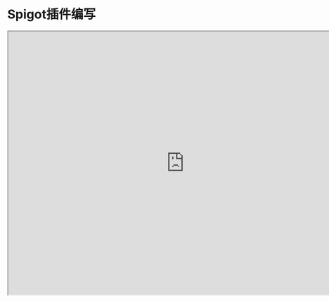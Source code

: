 # Spigot插件编写

<iframe src="https://cc.163.com/act/m/daily/iframeplayer/?id=64818bb8c31a9c0f360dc5b2" width="800" height="600" allow="fullscreen"/>

## 语言基础

编写Spigot插件需要一定的Java语言基础，并在后续开发中会使用到Maven或Gradle来构建Spigot插件，在此仅提供部分链接供参考，需要开发者自行学习。

- [Java](https://www.runoob.com/java/java-tutorial.html)
- [Maven](https://maven.apache.org/)
- [Gradle](https://gradle.org/)

在掌握Java语言基础后，需要继续学习Spigot、BC的API并进行插件开发。同样也需要开发者自行进行学习。

- [Spigot插件开发教程](https://www.spigotmc.org/wiki/spigot-plugin-development/)
- [BC插件开发教程](https://www.spigotmc.org/wiki/bungeecord-plugin-development/)

## 开始编写Spigot插件

### 创建项目

> 本教程会使用IntelliJ IDEA来进行插件开发，并使用Minecraft Development插件来快速创建项目。
>
> 如果没有安装的可以提前进行安装
>
> ![](./images/01.png)

首先点击创建项目，找到Minecraft分类，选择Spigot插件。

![](./images/02.png)

接着自行填写GroupId和ArtifactId，点击下一步后，进行如下更改：

1. 选择Minecraft Version为1.12.2
2. 填写Depend为SpigotMaster

![](./images/03.png)

点击下一步后，选择目录和目录名进行项目创建。

### 添加依赖

在下载SpigotMaster插件后，复制文件路径。将下方指令中的path-to-jar替换为路径，x.x.x替换为版本号。

SpigotMaster插件和之前安装到服务器里的是同一个，可以点[我](https://mc.163.com/dev/mcmanual/mc-dev/mcguide/27-%E7%BD%91%E7%BB%9C%E6%B8%B8%E6%88%8F/%E8%AF%BE%E7%A8%8B10%EF%BC%9A%E4%BD%BF%E7%94%A8Spigot%E5%BC%80%E6%9C%8D/99-%E4%B8%8B%E8%BD%BD%E5%86%85%E5%AE%B9.html?catalog=1)查看下载方式。

```
mvn install:install-file -Dfile=path-to-jar -DgroupId=com.neteasemc -DartifactId=SpigotMaster -Dversion=x.x.x-SNAPSHOT -Dpackaging=jar
```

在IDEA的Maven指令中执行

![](./images/04.png)

执行成功后，会看到BUILD SUCCESS的输出。

![](./images/05.png)

接下来在pom.xml中，配置dependency添加依赖。

```
		<dependency>
            <groupId>com.neteasemc</groupId>
            <artifactId>SpigotMaster</artifactId>
            <version>1.3.0-SNAPSHOT</version>
            <scope>provided</scope>
        </dependency>
```

其中版本处需要替换为自己安装的版本。添加完成后dependency如下。

![](./images/06.png)

### 代码编写

完成了依赖的添加，就可以使用SpigotMaster来和中国版基岩版客户端进行通信了。

在SpigotMaster的接口中，涉及到与客户端通信的方法主要有两个。

- listenForEvent
- notifyToClient

使用SpigotMaster实例下的这两个方法将可以实现绝大多数通信的需求。

其他方法可以参考：[SpigotMaster文档](https://mc.163.com/dev/mcmanual/mc-dev/mcguide/27-%E7%BD%91%E7%BB%9C%E6%B8%B8%E6%88%8F/%E8%AF%BE%E7%A8%8B10%EF%BC%9A%E4%BD%BF%E7%94%A8Spigot%E5%BC%80%E6%9C%8D/81-SpigotMasterAPI%E6%96%87%E6%A1%A3.html?catalog=1)

SpigotMaster的实例可以通过下方代码获取。

```java
public void onEnable() {
	SpigotMaster spigotMaster = (SpigotMaster) Bukkit.getPluginManager().getPlugin("SpigotMaster");
}
```

#### listenForEvent

使用该方法可以监听客户端发送来的事件，需要提供参数：

- `namespace` - 来源客户端系统的namespace
- `system` - 来源客户端系统的systemName
- `event` - 事件名
- `handler` - 回调函数

在这里我们先暂时编写一个简单的监听事件的函数。

```java
package me.zhanshi123.apollo2example;

import com.neteasemc.spigotmaster.SpigotMaster;
import org.bukkit.Bukkit;
import org.bukkit.plugin.java.JavaPlugin;

public final class Apollo2Example extends JavaPlugin {
    private static Apollo2Example instance;

    public static Apollo2Example getInstance() {
        return instance;
    }

    private SpigotMaster spigotMaster;

    public SpigotMaster getSpigotMaster() {
        return spigotMaster;
    }

    @Override
    public void onEnable() {
        instance=this;
        spigotMaster = (SpigotMaster) Bukkit.getPluginManager().getPlugin("SpigotMaster");
        spigotMaster.listenForEvent("testMod", "testModBeh", "TestEvent", (player, map) -> {
            getLogger().info(player.getName());
            map.forEach((key, value) -> getLogger().info("k: " + key + "v: " + value));
        });

    }

    @Override
    public void onDisable() {
        // Plugin shutdown logic
    }
}
```

调用这个方法，将会注册一个命名空间为testMod，系统名为testModBeh的TestEvent事件，并在收到数据时打印发送的玩家名，和事件的信息字典。

Java的listenForEvent的回调函数，会在Python端调用NotifyToServer时触发。对应的代码如下：

```python
self.NotifyToServer("TestEvent", {"data": "测试数据"})
```

在**ClientSystem**内调用**NotifyToServer**方法，传递事件和对应参数。完整的Python代码见下一节。

#### notifyToClient

该方法可以主动给客户端发送事件，需要提供参数：

- `player` - 接收事件的玩家
- `namespace` - 在客户端系统使用ListenForEvent监听的namespace
- `system` - 在客户端系统使用ListenForEvent监听的systemName
- `event` - 事件名
- `data` - 事件参数。注意，要使用-2指代本地玩家的entityId。

我们同样编写一个指令，用来后续测试Python端是否能正常收到消息

首先在plugin.yml中注册指令

```yaml
commands:
  apollotest:
```

接下来新建一个类，实现CommandExecutor接口，在玩家执行指令时调用SpigotMaster实例并notifyToClient

```java
package me.zhanshi123.apollo2example;

import org.bukkit.command.Command;
import org.bukkit.command.CommandExecutor;
import org.bukkit.command.CommandSender;
import org.bukkit.entity.Player;

import java.util.HashMap;
import java.util.Map;

public class Commands implements CommandExecutor {
    @Override
    public boolean onCommand(CommandSender sender, Command command, String label, String[] args) {
        if (!(sender instanceof Player)) {
            return true;
        }
        Player player = (Player) sender;
        Map<String, Object> data = new HashMap<>();
        data.put("msg", "这是一条来自Java服的消息");
        Apollo2Example.getInstance().getSpigotMaster()
                .notifyToClient(player, "testMod", "testModDev", "TestServerEvent", data);
        player.sendMessage("notifyToClient已执行");
        return true;
    }
}
```

在这里，我们将作为testMod这个命名空间的testModDev的系统，发送事件，事件名为TestServerEvent，数据为一个Map，它会在客户端被读取为Python的字典类型进行处理，其中的数据也会被转换为Python类型：

| Java类型                 | Python类型 |
| ------------------------ | ---------- |
| null                     | None       |
| boolean                  | bool       |
| int                      | int        |
| long                     | long       |
| BigInteger(2^63到2^64-1) | long       |
| float                    | float      |
| double                   | float      |
| String                   | str        |
| List\<Object\>           | list       |
| Map<String, Object>      | dict       |

对于Python端，需要接受来自Java端的notifyToClient发送的数据，需要调用**ClientSystem**的**ListenForEvent**方法，对应的代码如下：

这样就会在收到事件时，打印参数。完整的Python代码见下一节。

```python
    def __init__(self, namespace, systemName):
        ClientSystem.__init__(self, namespace, systemName)
        self.ListenForEvent(ModConst.ModName, ModConst.ServerSystemName, "TestServerEvent", self, self.OnServerEvent)

    def OnServerEvent(self, args):
        print "OnServerEvent", args

    def Destroy(self):
        self.UnListenForEvent(ModConst.ModName, ModConst.ServerSystemName, "TestServerEvent", self, self.OnServerEvent)
```

接下来在onEnable方法中进行注册。

```java
Bukkit.getPluginCommand("apollotest").setExecutor(new Commands());
```

随后执行`mvn package`即可对插件进行打包，随后可以上传至小小云对应Spigot端的plugins文件夹。

然后重启服务器，即可让插件加载。